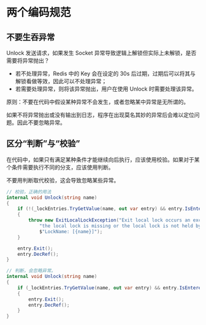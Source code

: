 # 两个编码规范


## 不要生吞异常

Unlock 发送请求，如果发生 Socket 异常导致逻辑上解锁但实际上未解锁，是否需要将异常抛出？

- 若不处理异常，Redis 中的 Key 会在设定的 30s 后过期，过期后可以将其与解锁看做等效，因此可以不处理异常；
- 若需要处理异常，则将该异常抛出，用户在使用 Unlock 时需要处理该异常。

原则：不要在代码中假设某种异常不会发生，或者忽略某中异常是无所谓的。

如果不将异常抛出或没有输出到日志，程序在出现莫名其妙的异常后会难以定位问题。因此不要忽略异常。

## 区分“判断”与“校验”

在代码中，如果只有满足某种条件才能继续向后执行，应该使用校验。如果对于某个条件需要执行不同的分支，应该使用判断。

不要用判断取代校验，这会导致忽略某些异常。

``` C#
// 校验，正确的用法
internal void Unlock(string name)
{
    if (!(_lockEntries.TryGetValue(name, out var entry) && entry.IsEntered()))
    {
        throw new ExitLocalLockException("Exit local lock occurs an exception, " +
            "the local lock is missing or the local lock is not held by the current thread. " +
            $"LockName: [{name}]");
    }

    entry.Exit();
    entry.DecRef();
}

// 判断，会忽略异常。
internal void Unlock(string name)
{
    if (_lockEntries.TryGetValue(name, out var entry) && entry.IsEntered())
    {
        entry.Exit();
        entry.DecRef();
    }
}
```

